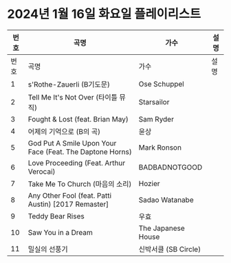 # 2024년 1월 16일 화요일 플레이리스트

| 번호 | 곡명 | 가수 | 설명 |
|------|------|------|------|
| 번호 | 곡명 | 가수 | 설명 |
| 1 | s'Rothe-Zauerli (B기도문) | Ose Schuppel |  |
| 2 | Tell Me It's Not Over (타이틀 뮤직) | Starsailor |  |
| 3 | Fought & Lost (feat. Brian May) | Sam Ryder |  |
| 4 | 어제의 기억으로 (B의 곡) | 윤상 |  |
| 5 | God Put A Smile Upon Your Face (Feat. The Daptone Horns) | Mark Ronson |  |
| 6 | Love Proceeding (Feat. Arthur Verocai) | BADBADNOTGOOD |  |
| 7 | Take Me To Church (마음의 소리) | Hozier |  |
| 8 | Any Other Fool (feat. Patti Austin) [2017 Remaster] | Sadao Watanabe |  |
| 9 | Teddy Bear Rises | 우효 |  |
| 10 | Saw You in a Dream | The Japanese House |  |
| 11 | 밀실의 선풍기 | 신박서클 (SB Circle) |  |
